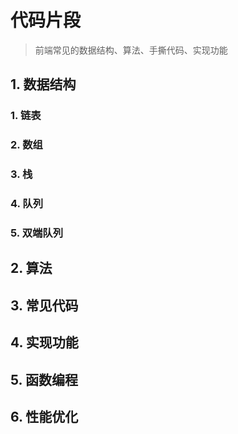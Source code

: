 # 代码片段

> 前端常见的数据结构、算法、手撕代码、实现功能

## 1. 数据结构 

### 1. 链表

### 2. 数组

### 3. 栈

### 4. 队列

### 5. 双端队列

## 2. 算法

## 3. 常见代码

## 4. 实现功能

## 5. 函数编程

## 6. 性能优化
